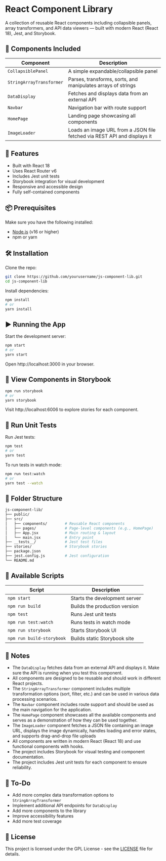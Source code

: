 # React Component Library

A collection of reusable React components including collapsible panels, array transformers, and API data viewers — built with modern React (React 18), Jest, and Storybook.

## 🧩 Components Included

| Component | Description |
|----------|-------------|
| `CollapsiblePanel` | A simple expandable/collapsible panel |
| `StringArrayTransformer` | Parses, transforms, sorts, and manipulates arrays of strings |
| `DataDisplay` | Fetches and displays data from an external API |
| `Navbar` | Navigation bar with route support |
| `HomePage` | Landing page showcasing all components |
| `ImageLoader` | Loads an image URL from a JSON file fetched via REST API and displays it |

## 🚀 Features

- Built with React 18
- Uses React Router v6
- Includes Jest unit tests
- Storybook integration for visual development
- Responsive and accessible design
- Fully self-contained components

## 📦 Prerequisites

Make sure you have the following installed:

- [Node.js](https://nodejs.org/)  (v16 or higher)
- npm or yarn

## 🛠️ Installation

Clone the repo:

```bash
git clone https://github.com/yourusername/js-component-lib.git 
cd js-component-lib
```

Install dependencies:
```bash
npm install
# or
yarn install
```

## ▶️ Running the App
Start the development server:
```bash
npm start
# or
yarn start
```
Open http://localhost:3000 in your browser.

## 📖 View Components in Storybook
```bash
npm run storybook
# or
yarn storybook
```
Visit http://localhost:6006 to explore stories for each component.

## 🧪 Run Unit Tests
Run Jest tests:
```bash
npm test
# or
yarn test
```

To run tests in watch mode:
```bash
npm run test:watch
# or
yarn test --watch
```

## 📁 Folder Structure
```bash
js-component-lib/
├── public/
├── src/
│   ├── components/        # Reusable React components
│   ├── pages/             # Page-level components (e.g., HomePage)
│   ├── App.jsx            # Main routing & layout
│   └── main.jsx           # Entry point
├── __tests__/             # Jest test files
├── stories/               # Storybook stories
├── package.json
├── jest.config.js         # Jest configuration
└── README.md
```

## 🧰 Available Scripts
| Script | Description |
|--------|-------------|
| `npm start` | Starts the development server |
| `npm run build` | Builds the production version |
| `npm test` | Runs Jest unit tests |
| `npm run test:watch` | Runs tests in watch mode |
| `npm run storybook` | Starts Storybook UI |
| `npm run build-storybook` | Builds static Storybook site | 

## 📌 Notes

- The `DataDisplay` fetches data from an external API and displays it. Make sure the API is running when you test this component.
- All components are designed to be reusable and should work in different React projects.
- The `StringArrayTransformer` component includes multiple transformation options (sort, filter, etc.) and can be used in various data processing scenarios.
- The `Navbar` component includes route support and should be used as the main navigation for the application.
- The `HomePage` component showcases all the available components and serves as a demonstration of how they can be used together.
- The `ImageLoader` component fetches a JSON file containing an image URL, displays the image dynamically, handles loading and error states, and supports drag-and-drop file uploads
- All components are written in modern React (React 18) and use functional components with hooks.
- The project includes Storybook for visual testing and component documentation.
- The project includes Jest unit tests for each component to ensure reliability.

## 📌 To-Do

- Add more complex data transformation options to `StringArrayTransformer`
- Implement additional API endpoints for `DataDisplay`
- Add more components to the library
- Improve accessibility features
- Add more test coverage

## 📌 License

This project is licensed under the GPL License - see the [LICENSE](LICENSE) file for details.
